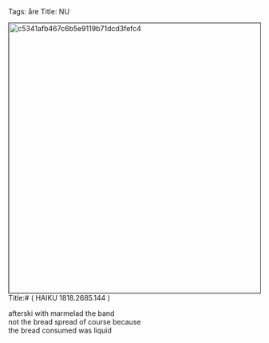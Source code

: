 Tags: åre
Title: NU
  
<p><img src="https://objects.hbvu.su/blotpix/2013/01/22.jpeg" width=540 height=540 alt="c5341afb467c6b5e9119b71dcd3fefc4" border=1>
Title:# ( HAIKU 1818.2685.144 )  
  
afterski with marmelad the band  
not the bread spread of course because  
the bread consumed was liquid  
